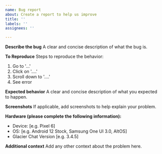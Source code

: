 ```yaml
---
name: Bug report
about: Create a report to help us improve
title: ''
labels: ''
assignees: ''

---
```


**Describe the bug**
A clear and concise description of what the bug is.

**To Reproduce**
Steps to reproduce the behavior:
1. Go to '...'
2. Click on '....'
3. Scroll down to '....'
4. See error

**Expected behavior**
A clear and concise description of what you expected to happen.

**Screenshots**
If applicable, add screenshots to help explain your problem.

**Hardware (please complete the following information):**
 - Device: [e.g. Pixel 6]
 - OS: [e.g. Android 12 Stock, Samsung One UI 3.0, AltOS]
 - Glacier Chat Version [e.g. 3.4.5]

**Additional context**
Add any other context about the problem here.
